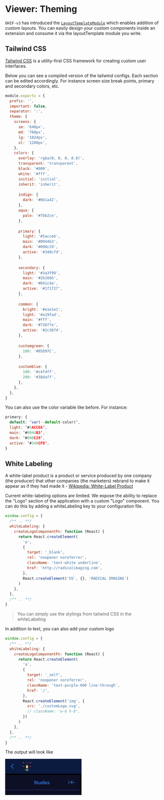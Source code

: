 # Viewer: Theming


`OHIF-v3` has introduced the [`LayoutTemplateModule`](../extensions/modules/layout-template.md) which enables addition of custom layouts. You can easily design your custom components inside an extension and consume it via the layoutTemplate module you write.




## Tailwind CSS
[Tailwind CSS](https://tailwindcss.com/) is a utility-first CSS framework for creating custom user interfaces.


Below you can see a compiled version of the tailwind configs.
Each section can be edited accordingly. For instance screen size break points, primary
and secondary colors, etc.



```js
module.exports = {
  prefix: '',
  important: false,
  separator: ':',
  theme: {
    screens: {
      sm: '640px',
      md: '768px',
      lg: '1024px',
      xl: '1280px',
    },
    colors: {
      overlay: 'rgba(0, 0, 0, 0.8)',
      transparent: 'transparent',
      black: '#000',
      white: '#fff',
      initial: 'initial',
      inherit: 'inherit',

      indigo: {
        dark: '#0b1a42',
      },
      aqua: {
        pale: '#7bb2ce',
      },

      primary: {
        light: '#5acce6',
        main: '#0944b3',
        dark: '#090c29',
        active: '#348cfd',
      },

      secondary: {
        light: '#3a3f99',
        main: '#2b166b',
        dark: '#041c4a',
        active: '#1f1f27',
      },

      common: {
        bright: '#e1e1e1',
        light: '#a19fad',
        main: '#fff',
        dark: '#726f7e',
        active: '#2c3074',
      },

      customgreen: {
        100: '#05D97C',
      },

      customblue: {
        100: '#c4fdff',
        200: '#38daff',
      },
    },
  },
}
```


You can also use the color variable like before. For instance:


```js
primary: {
  default: ‘var(--default-color)‘,
  light: ‘#5ACCE6’,
  main: ‘#0944B3’,
  dark: ‘#090C29’,
  active: ‘#348CFD’,
}
```


## White Labeling

A white-label product is a product or service produced by one company (the producer) that other companies (the marketers) rebrand to make it appear as if they had made it - [Wikipedia: White-Label Product](https://en.wikipedia.org/wiki/White-label_product)

Current white-labeling options are limited.
We expose the ability to replace the "Logo" section of the application with a custom "Logo" component. You can do this by adding a whiteLabeling key to your configuration file.

```js
window.config = {
  /** .. **/
  whiteLabeling: {
    createLogoComponentFn: function (React) {
      return React.createElement(
        'a',
        {
          target: '_blank',
          rel: 'noopener noreferrer',
          className: 'text-white underline',
          href: 'http://radicalimaging.com',
        },
        React.createElement('h5', {}, 'RADICAL IMAGING')
      )
    },
  },
  /** .. **/
}
```

> You can simply use the stylings from tailwind CSS in the whiteLabeling


In addition to text, you can also add your custom logo


```js
window.config = {
  /** .. **/
  whiteLabeling: {
    createLogoComponentFn: function (React) {
      return React.createElement(
        'a',
        {
          target: '_self',
          rel: 'noopener noreferrer',
          className: 'text-purple-600 line-through',
          href: '/',
        },
        React.createElement('img', {
          src: './customLogo.svg',
          // className: 'w-8 h-8',
        })
      )
    },
  },
  /** .. **/
}
```

The output will look like


![custom-logo](../assets/img/custom-logo.png)



<!--
  Links
  -->

<!-- prettier-ignore-start -->
[wikipedia]: https://en.wikipedia.org/wiki/White-label_product
<!-- prettier-ignore-end -->
